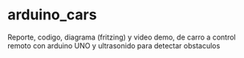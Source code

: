 # arduino_cars

Reporte, codigo, diagrama (fritzing) y video demo,  de carro a control remoto con arduino UNO y ultrasonido para detectar obstaculos
